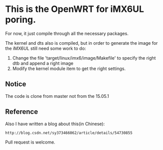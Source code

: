 This is the OpenWRT for iMX6UL poring.
===

For now, it just compile through all the necessary packages. 

The kernel and dts also is compiled, but in order to generate the image for the iMX6UL
still need some work to do:

1. Change the file 'target/linux/imx6/image/Makefile' to specify the right dtb and append a right image
2. Modify the kernel module item to get the right settings.

## Notice

The code is clone from master not from the 15.05.1

## Reference
Also I have written a blog about this(in Chinese):

    http://blog.csdn.net/sy373466062/article/details/54730855

Pull request is welcome.
